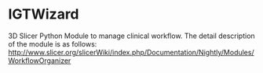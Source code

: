 IGTWizard
=========

3D Slicer Python Module to manage clinical workflow. The detail description of the module is as follows: http://www.slicer.org/slicerWiki/index.php/Documentation/Nightly/Modules/WorkflowOrganizer
